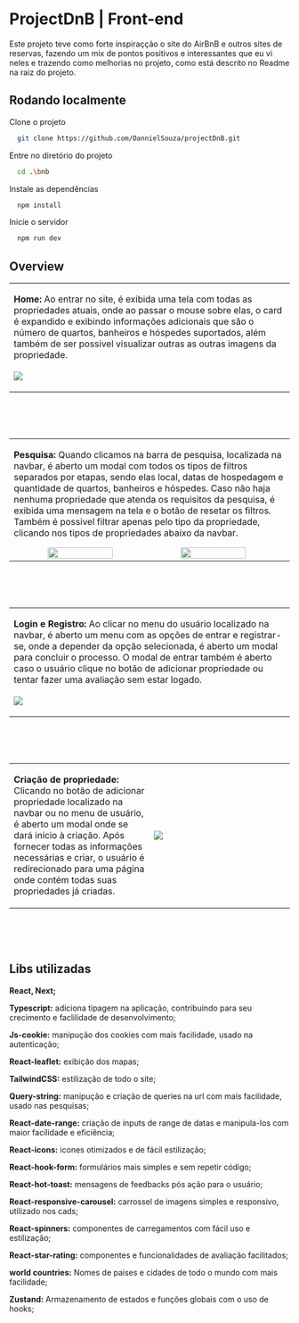 
# ProjectDnB | Front-end

Este projeto teve como forte inspiraçção o site do AirBnB e outros sites de reservas, fazendo um mix de pontos positivos e interessantes que eu vi neles e trazendo como melhorias no projeto, como está descrito no Readme na raiz do projeto.
## Rodando localmente

Clone o projeto

```bash
  git clone https://github.com/DannielSouza/projectDnB.git
```

Entre no diretório do projeto

```bash
  cd .\bnb
```

Instale as dependências

```bash
  npm install
```

Inicie o servidor

```bash
  npm run dev
```

## Overview

<table>
<tr>
<td>
  
**Home:** Ao entrar no site, é exibida uma tela com todas as propriedades atuais, onde ao passar o mouse sobre elas, o card é expandido e exibindo informações adicionais que são o número de quartos, banheiros e hóspedes suportados, além também de ser possivel visualizar outras as outras imagens da propriedade.
<br/>
<br/>
<img src="https://github.com/DannielSouza/projectDnB/assets/104663666/f34273b5-edc3-4443-ab1e-35b76bb0639d" />
</td>
</tr>
</table>
<br/>
<br/>
<br/>


<table>
<tr>
<td>    
  
**Pesquisa:** Quando clicamos na barra de pesquisa, localizada na navbar, é aberto um modal com todos os tipos de filtros separados por etapas, sendo elas local, datas de hospedagem e quantidade de quartos, banheiros e hóspedes. Caso não haja nenhuma propriedade que atenda os requisitos da pesquisa, é exibida uma mensagem na tela e o botão de resetar os filtros. Também é possivel filtrar apenas pelo tipo da propriedade, clicando nos tipos de propriedades abaixo da navbar.
<br/>
<div align="center" style="display: flex">
 <img width="49%" src="https://github.com/DannielSouza/projectDnB/assets/104663666/f01dc006-443f-4d36-b795-1f1084124bba"/>
 <img width="49%" src="https://github.com/DannielSouza/projectDnB/assets/104663666/87f1f8f4-dc83-41a1-a5c8-0a5a59cbc37d"/>
</div>
</td>
</tr>
</table>
<br/>
<br/>
<br/>

<table>
<tr>
<td>        
  
**Login e Registro:** Ao clicar no menu do usuário localizado na navbar, é aberto um menu com as opções de entrar e registrar-se, onde a depender da opção selecionada, é aberto um modal para concluir o processo. O modal de entrar também é aberto caso o usuário clique no botão de adicionar propriedade ou tentar fazer uma avaliação sem estar logado.
<br/>
<br/>
<img src="https://github.com/DannielSouza/projectDnB/assets/104663666/5e2f86d7-38e0-4b8e-9fa8-363cf61f0f12" />
</td>
</tr>
</table>
<br/>
<br/>
<br/>

<table>
<tr>
<td width="50%">
<p><strong>Criação de propriedade:</strong> Clicando no botão de adicionar propriedade localizado na navbar ou no menu de usuário, é aberto um modal onde se dará início à criação. Após fornecer todas as informações necessárias e criar, o usuário é redirecionado para uma página onde contém todas suas propriedades já criadas.</p>
</td>
<td width="50%">
<img src="https://media.giphy.com/media/kBI5S0wCYAxwpkjfIE/giphy.gif" />
</td>
</tr>
</table>
<br/>
<br/>
<br/>

## Libs utilizadas

**React, Next;** 
<br/>

**Typescript:** adiciona tipagem na aplicação, contribuindo para seu crecimento e faclilidade de desenvolvimento;
<br/>

**Js-cookie:** manipução dos cookies com mais facilidade, usado na autenticação;
<br/>

**React-leaflet:** exibição dos mapas; 
<br/>

**TailwindCSS:** estilização de todo o site;
<br/>

**Query-string:** manipução e criação de queries na url com mais facilidade, usado nas pesquisas;
<br/>

**React-date-range:** criação de inputs de range de datas e manipula-los com maior facilidade e eficiência;
<br/>

**React-icons:** icones otimizados e de fácil estilização;
<br/>

**React-hook-form:** formulários mais simples e sem repetir código;
<br/>

**React-hot-toast:** mensagens de feedbacks pós ação para o usuário;
<br/>

**React-responsive-carousel:** carrossel de imagens simples e responsivo, utilizado nos cads; 
<br/>

**React-spinners:** componentes de carregamentos com fácil uso e estilização;
<br/>

**React-star-rating:** componentes e funcionalidades de avaliação facilitados;
<br/>

**world countries:** Nomes de paises e cidades de todo o mundo com mais facilidade;
<br/>

**Zustand:** Armazenamento de estados e funções globais com o uso de hooks;
<br/>
